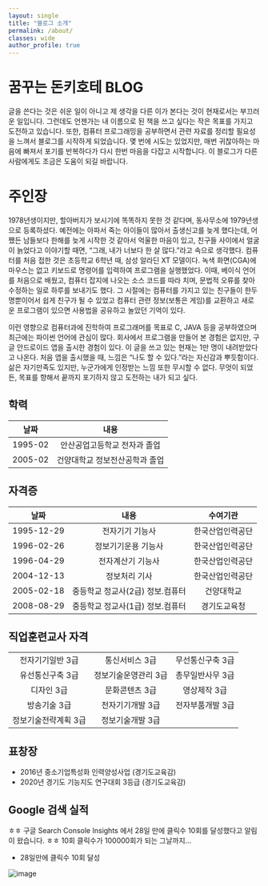 ```yaml
---
layout: single
title: "블로그 소개"
permalink: /about/
classes: wide
author_profile: true
---
```

  
  
# 꿈꾸는 돈키호테 BLOG 

글을 쓴다는 것은 쉬운 일이 아니고 제 생각을 다른 이가 본다는 것이 현재로서는 부끄러운 일입니다. 그런데도 언젠가는 내 이름으로 된 책을 쓰고 싶다는 작은 목표를 가지고 도전하고 있습니다. 또한, 컴퓨터 프로그래밍을 공부하면서 관련 자료를 정리할 필요성을 느껴서 블로그를 시작하게 되었습니다. 몇 번에 시도는 있었지만, 매번 귀찮아하는 마음에 빠져서 포기를 반복하다가 다시 한번 마음을 다잡고 시작합니다. 이 블로그가 다른 사람에게도 조금은 도움이 되길 바랍니다.

# 주인장

1978년생이지만, 할아버지가 보시기에 똑똑하지 못한 것 같다며, 동사무소에 1979년생으로 등록하셨다. 예전에는 아파서 죽는 아이들이 많아서 출생신고를 늦게 했다는데, 어쨌든 남들보다 한해를 늦게 시작한 것 같아서 억울한 마음이 있고, 친구들 사이에서 얼굴이 늙었다고 이야기할 때면, “그래, 내가 너보다 한 살 많다.”라고 속으로 생각했다. 컴퓨터를 처음 접한 것은 초등학교 6학년 때, 삼성 알라딘 XT 모델이다. 녹색 화면(CGA)에 마우스는 없고 키보드로 명령어를 입력하여 프로그램을 실행했었다. 이때, 베이식 언어를 처음으로 배웠고, 컴퓨터 잡지에 나오는 소스 코드를 따라 치며, 문법적 오류를 찾아 수정하는 일로 하루를 보내기도 했다. 그 시절에는 컴퓨터를 가지고 있는 친구들이 한두 명뿐이어서 쉽게 친구가 될 수 있었고 컴퓨터 관련 정보(보통은 게임)를 교환하고 새로운 프로그램이 있으면 사용법을 공유하고 놀았던 기억이 있다.  

이런 영향으로 컴퓨터과에 진학하여 프로그래머를 목표로 C, JAVA 등을 공부하였으며 최근에는 파이썬 언어에 관심이 많다. 회사에서 프로그램을 만들어 본 경험은 없지만, 구글 안드로이드 앱을 출시한 경험이 있다. 이 글을 쓰고 있는 현재는 1만 명이 내려받았다고 나온다. 처음 앱을 출시했을 때, 느낌은 “나도 할 수 있다.”라는 자신감과 뿌듯함이다. 삶은 자기만족도 있지만, 누군가에게 인정받는 느낌 또한 무시할 수 없다. 무엇이 되었든, 목표를 향해서 끝까지 포기하지 않고 도전하는 내가 되고 싶다.  
  
## 학력  
  
|날짜|내용|
|:---:|:---:|
|1995-02|안산공업고등학교 전자과 졸업|
|2005-02|건양대학교 정보전산공학과 졸업|


## 자격증  

|날짜|내용|수여기관|
|:---:|:---:|:---:|
|1995-12-29|전자기기 기능사|한국산업인력공단|  
|1996-02-26|정보기기운용 기능사|한국산업인력공단|
|1996-04-29|전자계산기 기능사|한국산업인력공단|  
|2004-12-13|정보처리 기사|한국산업인력공단|  
|2005-02-18|중등학교 정교사(2급) 정보.컴퓨터|건양대학교|  
|2008-08-29|중등학교 정교사(1급) 정보.컴퓨터|경기도교육청|  

## 직업훈련교사 자격  
  
||||
|:---:|:---:|:---:|
|전자기기일반 3급|통신서비스 3급|무선통신구축 3급|
|유선통신구축 3급|정보기술운영관리 3급|총무일반사무 3급|
|디자인 3급|문화콘텐츠 3급|영상제작 3급|
|방송기술 3급|전자기기개발 3급|전자부품개발 3급|
|정보기술전략계획 3급|정보기술개발 3급||  

## 표창장
- 2016년 중소기업특성화 인력양성사업 (경기도교육감)
- 2020년 경기도 기능지도 연구대회 3등급 (경기도교육감)


## Google 검색 실적    

ㅎㅎ 구글 Search Console Insights 에서 28일 만에 클릭수 10회를 달성했다고 알림이 왔습니다. ㅎㅎ 10회 클릭수가 100000회가 되는 그날까지...  

+ 28일만에 클릭수 10회 달성  
  
![image](https://user-images.githubusercontent.com/47412229/194296459-a617b2f0-b57d-4d91-9219-8f69cad70c02.png)

